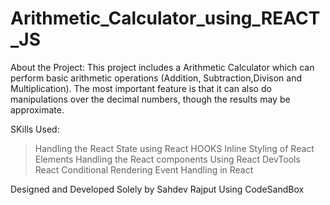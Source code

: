 # Arithmetic_Calculator_using_REACT_JS
About the Project: 
This project includes a Arithmetic Calculator which can perform basic arithmetic operations (Addition, Subtraction,Divison and Multiplication). The most important feature is that it can also do manipulations over the decimal numbers, though the results may be approximate.

SKills Used:
>Handling the React State using React HOOKS
>Inline Styling of React Elements
>Handling the React components
>Using React DevTools
>React Conditional Rendering
>Event Handling in React

Designed and Developed Solely by Sahdev Rajput Using CodeSandBox
